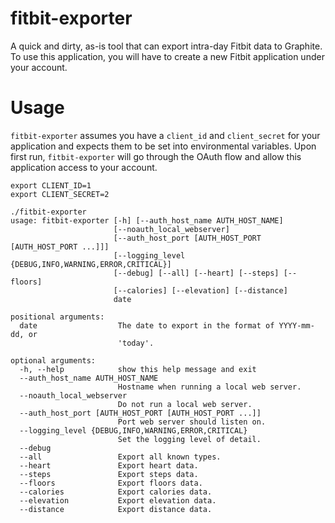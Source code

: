 fitbit-exporter
===============

A quick and dirty, as-is tool that can export intra-day Fitbit data
to Graphite. To use this application, you will have to create a new
Fitbit application under your account.

Usage
=====

`fitbit-exporter` assumes you have a `client_id` and `client_secret`
for your application and expects them to be set into environmental
variables. Upon first run, `fitbit-exporter` will go through the OAuth
flow and allow this application access to your account.

```
export CLIENT_ID=1
export CLIENT_SECRET=2

./fitbit-exporter
usage: fitbit-exporter [-h] [--auth_host_name AUTH_HOST_NAME]
                       [--noauth_local_webserver]
                       [--auth_host_port [AUTH_HOST_PORT [AUTH_HOST_PORT ...]]]
                       [--logging_level {DEBUG,INFO,WARNING,ERROR,CRITICAL}]
                       [--debug] [--all] [--heart] [--steps] [--floors]
                       [--calories] [--elevation] [--distance]
                       date

positional arguments:
  date                  The date to export in the format of YYYY-mm-dd, or
                        'today'.

optional arguments:
  -h, --help            show this help message and exit
  --auth_host_name AUTH_HOST_NAME
                        Hostname when running a local web server.
  --noauth_local_webserver
                        Do not run a local web server.
  --auth_host_port [AUTH_HOST_PORT [AUTH_HOST_PORT ...]]
                        Port web server should listen on.
  --logging_level {DEBUG,INFO,WARNING,ERROR,CRITICAL}
                        Set the logging level of detail.
  --debug
  --all                 Export all known types.
  --heart               Export heart data.
  --steps               Export steps data.
  --floors              Export floors data.
  --calories            Export calories data.
  --elevation           Export elevation data.
  --distance            Export distance data.
```
